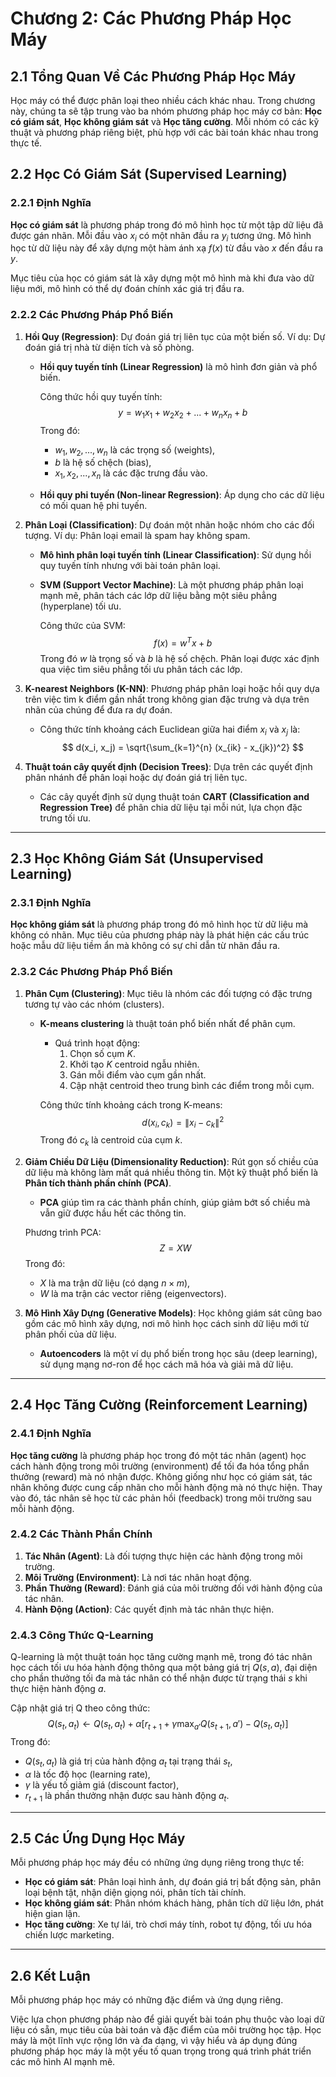 # Chương 2: Các Phương Pháp Học Máy

## 2.1 Tổng Quan Về Các Phương Pháp Học Máy

Học máy có thể được phân loại theo nhiều cách khác nhau. Trong chương này, chúng ta sẽ tập trung vào ba nhóm phương pháp học máy cơ bản: **Học có giám sát**, **Học không giám sát** và **Học tăng cường**. Mỗi nhóm có các kỹ thuật và phương pháp riêng biệt, phù hợp với các bài toán khác nhau trong thực tế.

## 2.2 Học Có Giám Sát (Supervised Learning)

### 2.2.1 Định Nghĩa

**Học có giám sát** là phương pháp trong đó mô hình học từ một tập dữ liệu đã được gán nhãn. Mỗi đầu vào $x_i$ có một nhãn đầu ra $y_i$ tương ứng. Mô hình học từ dữ liệu này để xây dựng một hàm ánh xạ $f(x)$ từ đầu vào $x$ đến đầu ra $y$.

Mục tiêu của học có giám sát là xây dựng một mô hình mà khi đưa vào dữ liệu mới, mô hình có thể dự đoán chính xác giá trị đầu ra.

### 2.2.2 Các Phương Pháp Phổ Biến

1. **Hồi Quy (Regression)**: Dự đoán giá trị liên tục của một biến số. Ví dụ: Dự đoán giá trị nhà từ diện tích và số phòng.
   
   - **Hồi quy tuyến tính (Linear Regression)** là mô hình đơn giản và phổ biến.
   
     Công thức hồi quy tuyến tính:
$$
      y = w_1 x_1 + w_2 x_2 + ... + w_n x_n + b
$$
     Trong đó:
     - $w_1, w_2, ..., w_n$ là các trọng số (weights),
     - $b$ là hệ số chệch (bias),
     - $x_1, x_2, ..., x_n$ là các đặc trưng đầu vào.

   - **Hồi quy phi tuyến (Non-linear Regression)**: Áp dụng cho các dữ liệu có mối quan hệ phi tuyến.

2. **Phân Loại (Classification)**: Dự đoán một nhãn hoặc nhóm cho các đối tượng. Ví dụ: Phân loại email là spam hay không spam.

   - **Mô hình phân loại tuyến tính (Linear Classification)**: Sử dụng hồi quy tuyến tính nhưng với bài toán phân loại.
   
   - **SVM (Support Vector Machine)**: Là một phương pháp phân loại mạnh mẽ, phân tách các lớp dữ liệu bằng một siêu phẳng (hyperplane) tối ưu.
   
     Công thức của SVM:
$$
     f(x) = w^T x + b
$$
     Trong đó $w$ là trọng số và $b$ là hệ số chệch. Phân loại được xác định qua việc tìm siêu phẳng tối ưu phân tách các lớp.

3. **K-nearest Neighbors (K-NN)**: Phương pháp phân loại hoặc hồi quy dựa trên việc tìm k điểm gần nhất trong không gian đặc trưng và dựa trên nhãn của chúng để đưa ra dự đoán.

   - Công thức tính khoảng cách Euclidean giữa hai điểm $x_i$ và $x_j$ là:
$$
     d(x_i, x_j) = \sqrt{\sum_{k=1}^{n} (x_{ik} - x_{jk})^2}
$$

4. **Thuật toán cây quyết định (Decision Trees)**: Dựa trên các quyết định phân nhánh để phân loại hoặc dự đoán giá trị liên tục.

   - Các cây quyết định sử dụng thuật toán **CART (Classification and Regression Tree)** để phân chia dữ liệu tại mỗi nút, lựa chọn đặc trưng tối ưu.

---

## 2.3 Học Không Giám Sát (Unsupervised Learning)

### 2.3.1 Định Nghĩa

**Học không giám sát** là phương pháp trong đó mô hình học từ dữ liệu mà không có nhãn. Mục tiêu của phương pháp này là phát hiện các cấu trúc hoặc mẫu dữ liệu tiềm ẩn mà không có sự chỉ dẫn từ nhãn đầu ra.

### 2.3.2 Các Phương Pháp Phổ Biến

1. **Phân Cụm (Clustering)**: Mục tiêu là nhóm các đối tượng có đặc trưng tương tự vào các nhóm (clusters).

   - **K-means clustering** là thuật toán phổ biến nhất để phân cụm.
   
     - Quá trình hoạt động:
       1. Chọn số cụm $K$.
       2. Khởi tạo $K$ centroid ngẫu nhiên.
       3. Gán mỗi điểm vào cụm gần nhất.
       4. Cập nhật centroid theo trung bình các điểm trong mỗi cụm.
   
     Công thức tính khoảng cách trong K-means:
$$
     d(x_i, c_k) = \| x_i - c_k \|^2
$$
     Trong đó $c_k$ là centroid của cụm $k$.

2. **Giảm Chiều Dữ Liệu (Dimensionality Reduction)**: Rút gọn số chiều của dữ liệu mà không làm mất quá nhiều thông tin. Một kỹ thuật phổ biến là **Phân tích thành phần chính (PCA)**.

   - **PCA** giúp tìm ra các thành phần chính, giúp giảm bớt số chiều mà vẫn giữ được hầu hết các thông tin.
   
   Phương trình PCA:
$$
   Z = X W
$$
   Trong đó:
   - $X$ là ma trận dữ liệu (có dạng $n \times m$),
   - $W$ là ma trận các vector riêng (eigenvectors).

3. **Mô Hình Xây Dựng (Generative Models)**: Học không giám sát cũng bao gồm các mô hình xây dựng, nơi mô hình học cách sinh dữ liệu mới từ phân phối của dữ liệu.

   - **Autoencoders** là một ví dụ phổ biến trong học sâu (deep learning), sử dụng mạng nơ-ron để học cách mã hóa và giải mã dữ liệu.

---

## 2.4 Học Tăng Cường (Reinforcement Learning)

### 2.4.1 Định Nghĩa

**Học tăng cường** là phương pháp học trong đó một tác nhân (agent) học cách hành động trong môi trường (environment) để tối đa hóa tổng phần thưởng (reward) mà nó nhận được. Không giống như học có giám sát, tác nhân không được cung cấp nhãn cho mỗi hành động mà nó thực hiện. Thay vào đó, tác nhân sẽ học từ các phản hồi (feedback) trong môi trường sau mỗi hành động.

### 2.4.2 Các Thành Phần Chính

1. **Tác Nhân (Agent)**: Là đối tượng thực hiện các hành động trong môi trường.
2. **Môi Trường (Environment)**: Là nơi tác nhân hoạt động.
3. **Phần Thưởng (Reward)**: Đánh giá của môi trường đối với hành động của tác nhân.
4. **Hành Động (Action)**: Các quyết định mà tác nhân thực hiện.

### 2.4.3 Công Thức Q-Learning

Q-learning là một thuật toán học tăng cường mạnh mẽ, trong đó tác nhân học cách tối ưu hóa hành động thông qua một bảng giá trị $Q(s, a)$, đại diện cho phần thưởng tối đa mà tác nhân có thể nhận được từ trạng thái $s$ khi thực hiện hành động $a$.

Cập nhật giá trị Q theo công thức:
$$
Q(s_t, a_t) \leftarrow Q(s_t, a_t) + \alpha \left[ r_{t+1} + \gamma \max_{a'} Q(s_{t+1}, a') - Q(s_t, a_t) \right]
$$
Trong đó:
- $Q(s_t, a_t)$ là giá trị của hành động $a_t$ tại trạng thái $s_t$,
- $\alpha$ là tốc độ học (learning rate),
- $\gamma$ là yếu tố giảm giá (discount factor),
- $r_{t+1}$ là phần thưởng nhận được sau hành động $a_t$.

---

## 2.5 Các Ứng Dụng Học Máy

Mỗi phương pháp học máy đều có những ứng dụng riêng trong thực tế:

- **Học có giám sát**: Phân loại hình ảnh, dự đoán giá trị bất động sản, phân loại bệnh tật, nhận diện giọng nói, phân tích tài chính.
- **Học không giám sát**: Phân nhóm khách hàng, phân tích dữ liệu lớn, phát hiện gian lận.
- **Học tăng cường**: Xe tự lái, trò chơi máy tính, robot tự động, tối ưu hóa chiến lược marketing.

---

## 2.6 Kết Luận

Mỗi phương pháp học máy có những đặc điểm và ứng dụng riêng.

Việc lựa chọn phương pháp nào để giải quyết bài toán phụ thuộc vào loại dữ liệu có sẵn, mục tiêu của bài toán và đặc điểm của môi trường học tập. Học máy là một lĩnh vực rộng lớn và đa dạng, vì vậy hiểu và áp dụng đúng phương pháp học máy là một yếu tố quan trọng trong quá trình phát triển các mô hình AI mạnh mẽ.